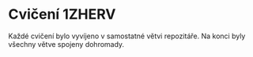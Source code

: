 # Cvičení 1ZHERV

Každé cvičení bylo vyvíjeno v samostatné větvi repozitáře.
Na konci byly všechny větve spojeny dohromady.
